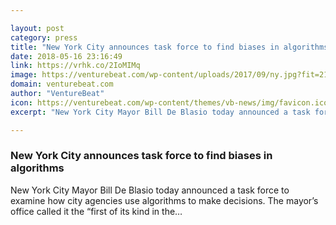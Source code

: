 ```yaml
---

layout: post
category: press
title: "New York City announces task force to find biases in algorithms"
date: 2018-05-16 23:16:49
link: https://vrhk.co/2IoMIMq
image: https://venturebeat.com/wp-content/uploads/2017/09/ny.jpg?fit=2112%2C1099&strip=all
domain: venturebeat.com
author: "VentureBeat"
icon: https://venturebeat.com/wp-content/themes/vb-news/img/favicon.ico
excerpt: "New York City Mayor Bill De Blasio today announced a task force to examine how city agencies use algorithms to make decisions. The mayor’s office called it the “first of its kind in the…"

---
```


### New York City announces task force to find biases in algorithms

New York City Mayor Bill De Blasio today announced a task force to examine how city agencies use algorithms to make decisions. The mayor’s office called it the “first of its kind in the…